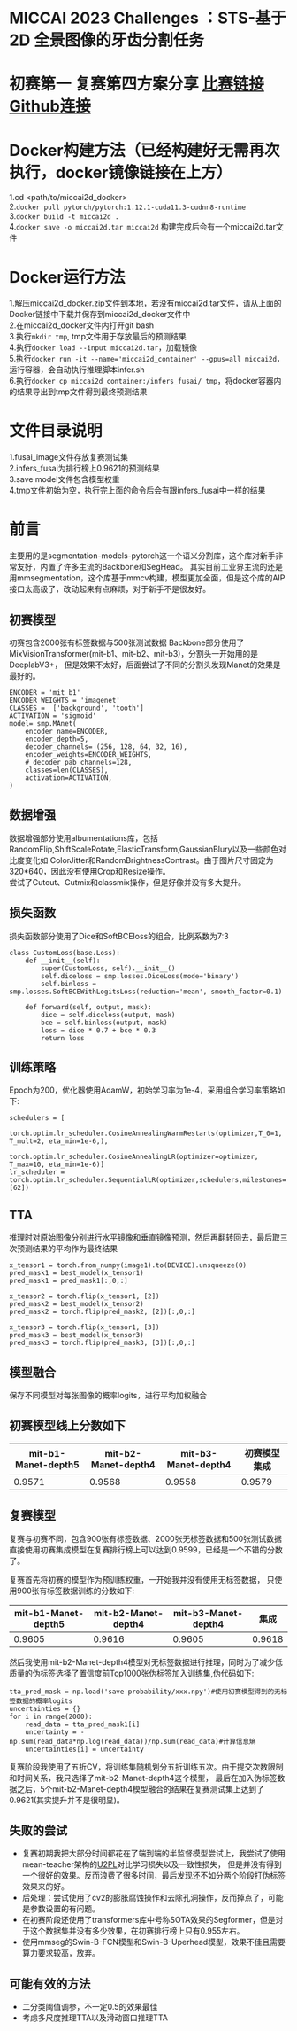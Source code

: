 # MICCAI 2023 Challenges ：STS-基于2D 全景图像的牙齿分割任务
# 初赛第一 复赛第四方案分享 [比赛链接](https://tianchi.aliyun.com/competition/entrance/532086/information)  [Github连接](https://github.com/wade0604/miccai2D-teeth-segmentation)

# Docker构建方法（已经构建好无需再次执行，docker镜像链接在上方）
   1.cd <path/to/miccai2d_docker>  
   2.`docker pull pytorch/pytorch:1.12.1-cuda11.3-cudnn8-runtime`  
   3.`docker build -t miccai2d .`  
   4.`docker save -o miccai2d.tar miccai2d` 构建完成后会有一个miccai2d.tar文件 
     
# Docker运行方法
   1.解压miccai2d_docker.zip文件到本地，若没有miccai2d.tar文件，请从上面的Docker链接中下载并保存到miccai2d_docker文件中  
   2.在miccai2d_docker文件内打开git bash  
   3.执行`mkdir tmp`, tmp文件用于存放最后的预测结果  
   4.执行`docker load --input miccai2d.tar`，加载镜像  
   5.执行`docker run -it --name='miccai2d_container' --gpus=all miccai2d`，运行容器，会自动执行推理脚本infer.sh   
   6.执行`docker cp miccai2d_container:/infers_fusai/ tmp`，将docker容器内的结果导出到tmp文件得到最终预测结果    
# 文件目录说明
   1.fusai_image文件存放复赛测试集  
   2.infers_fusai为排行榜上0.9621的预测结果  
   3.save model文件包含模型权重  
   4.tmp文件初始为空，执行完上面的命令后会有跟infers_fusai中一样的结果  
# 前言
主要用的是segmentation-models-pytorch这一个语义分割库，这个库对新手非常友好，内置了许多主流的Backbone和SegHead。
其实目前工业界主流的还是用mmsegmentation，这个库基于mmcv构建，模型更加全面，但是这个库的AIP接口太高级了，改动起来有点麻烦，对于新手不是很友好。
## 初赛模型
   初赛包含2000张有标签数据与500张测试数据
   Backbone部分使用了MixVisionTransformer(mit-b1、mit-b2、mit-b3)，分割头一开始用的是DeeplabV3+，
   但是效果不太好，后面尝试了不同的分割头发现Manet的效果是最好的。

    ENCODER = 'mit_b1'
    ENCODER_WEIGHTS = 'imagenet'
    CLASSES =  ['background', 'tooth']
    ACTIVATION = 'sigmoid' 
    model= smp.MAnet(
        encoder_name=ENCODER,
        encoder_depth=5,
        decoder_channels= (256, 128, 64, 32, 16),
        encoder_weights=ENCODER_WEIGHTS,
        # decoder_pab_channels=128,
        classes=len(CLASSES),
        activation=ACTIVATION,
    )
## 数据增强
   数据增强部分使用albumentations库，包括RandomFlip,ShiftScaleRotate,ElasticTransform,GaussianBlury以及一些颜色对比度变化如
   ColorJitter和RandomBrightnessContrast。由于图片尺寸固定为320*640，因此没有使用Crop和Resize操作。  
   尝试了Cutout、Cutmix和classmix操作，但是好像并没有多大提升。
## 损失函数
   损失函数部分使用了Dice和SoftBCEloss的组合，比例系数为7:3
    
    class CustomLoss(base.Loss):
        def __init__(self):
            super(CustomLoss, self).__init__()
            self.diceloss = smp.losses.DiceLoss(mode='binary')
            self.binloss = smp.losses.SoftBCEWithLogitsLoss(reduction='mean', smooth_factor=0.1)

        def forward(self, output, mask):
            dice = self.diceloss(output, mask)
            bce = self.binloss(output, mask)
            loss = dice * 0.7 + bce * 0.3
            return loss
## 训练策略
   Epoch为200，优化器使用AdamW，初始学习率为1e-4，采用组合学习率策略如下:
    
    schedulers = [
                torch.optim.lr_scheduler.CosineAnnealingWarmRestarts(optimizer,T_0=1, T_mult=2, eta_min=1e-6,),
                torch.optim.lr_scheduler.CosineAnnealingLR(optimizer=optimizer, T_max=10, eta_min=1e-6)]
    lr_scheduler =  torch.optim.lr_scheduler.SequentialLR(optimizer,schedulers,milestones=[62])
## TTA
   推理时对原始图像分别进行水平镜像和垂直镜像预测，然后再翻转回去，最后取三次预测结果的平均作为最终结果

    x_tensor1 = torch.from_numpy(image1).to(DEVICE).unsqueeze(0)
    pred_mask1 = best_model(x_tensor1)
    pred_mask1 = pred_mask1[:,0,:]

    x_tensor2 = torch.flip(x_tensor1, [2])
    pred_mask2 = best_model(x_tensor2)
    pred_mask2 = torch.flip(pred_mask2, [2])[:,0,:]

    x_tensor3 = torch.flip(x_tensor1, [3])
    pred_mask3 = best_model(x_tensor3)
    pred_mask3 = torch.flip(pred_mask3, [3])[:,0,:]
    
## 模型融合
   保存不同模型对每张图像的概率logits，进行平均加权融合

## 初赛模型线上分数如下

|mit-b1-Manet-depth5| mit-b2-Manet-depth4 | mit-b3-Manet-depth4 | 初赛模型集成 |
|-------------------|---------------------|---------------------|--------|
| 0.9571          | 0.9568              | 0.9558              |0.9579|

## 复赛模型
   复赛与初赛不同，包含900张有标签数据、2000张无标签数据和500张测试数据  
   直接使用初赛集成模型在复赛排行榜上可以达到0.9599，已经是一个不错的分数了。  


复赛首先将初赛的模型作为预训练权重，一开始我并没有使用无标签数据， 只使用900张有标签数据训练的分数如下:

| mit-b1-Manet-depth5 | mit-b2-Manet-depth4 | mit-b3-Manet-depth4 | 集成     |
|---------------------|---------------------|---------------------|--------|
| 0.9605              | 0.9616              | 0.9605              | 0.9618 |
    

   然后我使用mit-b2-Manet-depth4模型对无标签数据进行推理，同时为了减少低质量的伪标签选择了置信度前Top1000张伪标签加入训练集,伪代码如下:

    tta_pred_mask = np.load('save probability/xxx.npy')#使用初赛模型得到的无标签数据的概率logits
    uncertainties = {}
    for i in range(2000):
        read_data = tta_pred_mask1[i]
        uncertainty = -np.sum(read_data*np.log(read_data))/np.sum(read_data)#计算信息熵
        uncertainties[i] = uncertainty

复赛阶段我使用了五折CV，将训练集随机划分五折训练五次。由于提交次数限制和时间关系，我只选择了mit-b2-Manet-depth4这个模型，
最后在加入伪标签数据之后，5个mit-b2-Manet-depth4模型融合的结果在复赛测试集上达到了0.9621(其实提升并不是很明显)。


## 失败的尝试
* 复赛初期我把大部分时间都花在了端到端的半监督模型尝试上，我尝试了使用mean-teacher架构的[U2PL](https://github.com/Haochen-Wang409/U2PL)对比学习损失以及一致性损失，
但是并没有得到一个很好的效果。反而浪费了很多时间，最后发现还不如分两个阶段打伪标签效果来的好。
* 后处理：尝试使用了cv2的膨胀腐蚀操作和去除孔洞操作，反而掉点了，可能是参数设置的有问题。
* 在初赛阶段还使用了transformers库中号称SOTA效果的Segformer，但是对于这个数据集并没有多少效果，在初赛排行榜上只有0.955左右。
* 使用mmseg的Swin-B-FCN模型和Swin-B-Uperhead模型，效果不佳且需要算力要求较高，放弃。

## 可能有效的方法
* 二分类阈值调参，不一定0.5的效果最佳
* 考虑多尺度推理TTA以及滑动窗口推理TTA


   